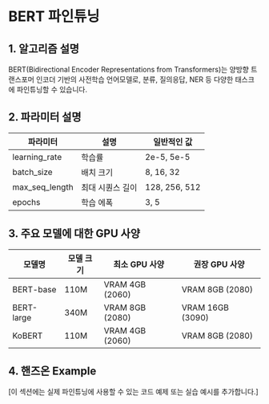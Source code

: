 # BERT 파인튜닝

## 1. 알고리즘 설명

BERT(Bidirectional Encoder Representations from Transformers)는 양방향 트랜스포머 인코더 기반의 사전학습 언어모델로, 분류, 질의응답, NER 등 다양한 태스크에 파인튜닝할 수 있습니다.

## 2. 파라미터 설명

| 파라미터 | 설명 | 일반적인 값 |
|-----------|------|------------|
| learning_rate | 학습률 | 2e-5, 5e-5 |
| batch_size | 배치 크기 | 8, 16, 32 |
| max_seq_length | 최대 시퀀스 길이 | 128, 256, 512 |
| epochs | 학습 에폭 | 3, 5 |

## 3. 주요 모델에 대한 GPU 사양

| 모델명 | 모델 크기 | 최소 GPU 사양 | 권장 GPU 사양 |
|--------|-----------|--------------|--------------|
| BERT-base | 110M | VRAM 4GB (2060) | VRAM 8GB (2080) |
| BERT-large | 340M | VRAM 8GB (2080) | VRAM 16GB (3090) |
| KoBERT | 110M | VRAM 4GB (2060) | VRAM 8GB (2080) |

## 4. 핸즈온 Example

[이 섹션에는 실제 파인튜닝에 사용할 수 있는 코드 예제 또는 실습 예시를 추가합니다.]
